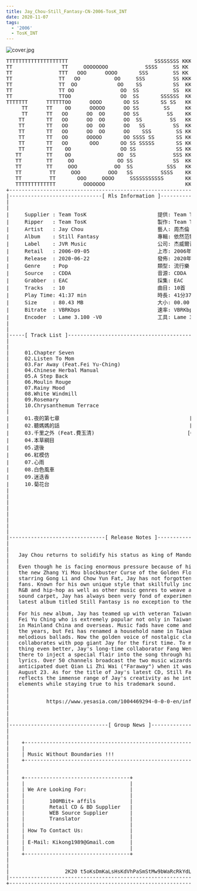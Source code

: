 ```yaml
---
title: Jay_Chou-Still_Fantasy-CN-2006-TosK_INT
date: 2020-11-07
tags: 
  - '2006'
  - TosK_INT
---
```


![cover.jpg](https://goindex.65style.workers.dev/3:/Music/MP3/Jay_Chou-Still_Fantasy-CN-2006-TosK_INT/00-jay_chou-still_fantasy-cn-2006-proof-tosk.jpg)

<retrotxt v-slot>
<pre class="has-text-plain text-1x font-ibm_vga_8x16">TTTTTTTTTTTTTTTTTTTT                            SSSSSSSS KKKKKKKK  KKKKKKKKKKKKKK
TT                TT     OOOOOOOO            SSSS     SS KK   KKK  KKKK        KK
TT               TTT   OOO      OOOO       SSS        SS KK    KKK  KKK        KK
TT               TT   OO           OO     SSS         SS KKK      KKKK        KK
TT               TT  OO             OO    SS          SS  KK       KK        KK
TT               TT OO               OO  SS           SS  KK                KK
TT               TTOO                OO  SS       SSSSSS  KK                KK
TTTTTTT      TTTTTTOO      OOOO       OO SS       SS SS   KK               KK
     TT      TT    OO      OOOOO      OO SS        SS     KK              KK
     TT      TT   OO      OO  OO      OO SS         SS    KK              KK
    TT       TT   OO      OO  OO      OO  SS         SS   KK               KK
    TT       TT   OO      OO  OO      OO   SS         SS  KK                KK
    TT       TT   OO      OO  OO      OO    SSS        SS KK                 KK
    TT       TT   OO      OOOOO       OO SSSS SS       SS KK                  KK
    TT       TT   OO       OOO       OO SS SSSSS       SS KK                   KK
    TT       TT    OO                OO SS             SS KK       KK           KK
   TT        TT    OO               OO  SS            SSS KK      KKKK         KK
   TT        TT     OO              OO SS             SS  KK      KK KK       KK
   TT        TT     OOO            OO  SS           SSS   KK      KK  KK    KKK
   TT         TT     OOO         OOO   SS         SSSS    KK       KK  KK  KKK
   TT         TT       OOO     OOOO     SSSSSSSSSSS       KK KKKKKKKK  KK KKK
   TTTTTTTTTTTTT         OOOOOOO                          KKKK          KKKK
+------------------------------------------------------------------------------+
|------------------------------[ Rls Information ]-----------------------------|
|                                                                              |
|                                                                              |
|     Supplier : Team TosK                       提供: Team TosK               |
|     Ripper   : Team TosK                       製作: Team TosK               |
|     Artist   : Jay Chou                        藝人: 周杰倫                  |
|     Album    : Still Fantasy                   專輯: 依然范特西              |
|     Label    : JVR Music                       公司: 杰威爾音樂              |
|     Retail   : 2006-09-05                      上市: 2006年09月05日          |
|     Release  : 2020-06-22                      發佈: 2020年06月22日          |
|     Genre    : Pop                             類型: 流行樂                  |
|     Source   : CDDA                            音源: CDDA                    |
|     Grabber  : EAC                             採集: EAC                     |
|     Tracks   : 10                              曲目: 10首                    |
|     Play Time: 41:37 min                       時長: 41分37秒                |
|     Size     : 80.43 MB                        大小: 00.00 MB                |
|     Bitrate  : VBRKbps                         速率: VBRKbps                 |
|     Encoder  : Lame 3.100 -V0                  工具: Lame 3.100 -V0          |
|                                                                              |
|                                                                              |
|-----[ Track List ]-----------------------------------------------------------|
|                                                                              |
|                                                                              |
|     01.Chapter Seven                                       [03:49]           |
|     02.Listen To Mom                                       [04:26]           |
|     03.Far Away (Feat.Fei Yu-Ching)                        [04:16]           |
|     04.Chinese Herbal Manual                               [03:30]           |
|     05.A Step Back                                         [04:22]           |
|     06.Moulin Rouge                                        [03:05]           |
|     07.Rainy Mood                                          [04:30]           |
|     08.White Windmill                                      [04:33]           |
|     09.Rosemary                                            [04:12]           |
|     10.Chrysanthemum Terrace                               [04:54]           |
|                                                            -------           |
|     01.夜的第七章                                          [03:49]           |
|     02.聽媽媽的話                                          [04:26]           |
|     03.千里之外 (Feat.費玉清)                              [04:16]           |
|     04.本草綱目                                            [03:30]           |
|     05.退後                                                [04:22]           |
|     06.紅模仿                                              [03:05]           |
|     07.心雨                                                [04:30]           |
|     08.白色風車                                            [04:33]           |
|     09.迷迭香                                              [04:12]           |
|     10.菊花台                                              [04:54]           |
|                                                            -------           |
|                                                             41:37 min        |
|                                                             80.43 MB         |
|                                                                              |
|                                                                              |
|                                                                              |
|                                                                              |
|                                                                              |
|-------------------------------[ Release Notes ]------------------------------|
|                                                                              |
|                                                                              |
|   Jay Chou returns to solidify his status as king of Mando-pop.              |
|                                                                              |
|   Even though he is facing enormous pressure because of his role in          |
|   the new Zhang Yi Mou blockbuster Curse of the Golden Flower, co-           |
|   starring Gong Li and Chow Yun Fat, Jay has not forgotten his music         |
|   fans. Known for his own unique style that skillfully incorporates          |
|   R&amp;B and hip-hop as well as other music genres to weave a melodious         |
|   sound carpet, Jay has always been very fond of experimenting. His          |
|   latest album titled Still Fantasy is no exception to the rule.             |
|                                                                              |
|   For his new album, Jay has teamed up with veteran Taiwanese singer         |
|   Fei Yu Ching who is extremely popular not only in Taiwan, but also         |
|   in Mainland China and overseas. Music fads have come and gone over         |
|   the years, but Fei has renamed a household name in Taiwan with his         |
|   melodious ballads. Now the golden voice of nostalgic classics              |
|   collaborates with pop giant Jay for the first time. To make a good         |
|   thing even better, Jay's long-time collaborator Fang Wen Shan was          |
|   there to inject a special flair into the song through his brilliant        |
|   lyrics. Over 50 channels broadcast the two music wizards' highly           |
|   anticipated duet Qian Li Zhi Wai ("Faraway") when it was released on       |
|   August 23. As for the title of Jay's latest CD, Still Fantasy              |
|   reflects the immense range of Jay's creativity as he introduces new        |
|   elements while staying true to his trademark sound.                        |
|                                                                              |
|                                                                              |
|            https://www.yesasia.com/1004469294-0-0-0-en/info.html             |
|                                                                              |
|                                                                              |
|                                                                              |
|--------------------------------[ Group News ]--------------------------------|
|                                                                              |
|                                                                              |
|    +--------------------------------------------------------------------+    |
|    |                                                                    |    |
|    | Music Without Boundaries !!!                                       |    |
|    +--------------------------------------------------------------------+    |
|                                                                              |
|                                                                              |
|    +----------------------------------+                                      |
|    |                                  |                                      |
|    | We Are Looking For:              |                                      |
|    |                                  |                                      |
|    |        100MBit+ affils           |                                      |
|    |        Retail CD &amp; BD Supplier   |                                      |
|    |        WEB Source Supplier       |                                      |
|    |        Translator                |                                      |
|    |                                  |                                      |
|    | How To Contact Us:               |                                      |
|    |                                  |                                      |
|    | E-Mail: Kikong1989@Gmail.com     |                                      |
|    |                                  |                    RlS No. 1832      |
|    +----------------------------------+                                      |
|                                                                              |
|                                                                              |
|                  2K20 t5oKsDmKaLsHsKdVhPaSmStMw9bWaRcRkYdL                   |
|------------------------------------------------------------------------------|
+------------------------------------------------------------------------------+
<span class="dos-cursor">_</span></pre>
</retrotxt>

<a-player 
    :options="{
        audio: [
          {
            name: '夜的第七章',
            artist: '周杰倫',
            url: 'https://goindex.65style.workers.dev/3:/Music/MP3/Jay_Chou-Still_Fantasy-CN-2006-TosK_INT/01-jay_chou-chapter_seven-tosk.mp3',
            cover: 'https://goindex.65style.workers.dev/3:/Music/MP3/Jay_Chou-Still_Fantasy-CN-2006-TosK_INT/00-jay_chou-still_fantasy-cn-2006-proof-tosk.jpg',
            theme: '#ebd0c2'
          },
        ]
    }"
/>

<download url="https://mirrorace.org/m/103cm"/>

